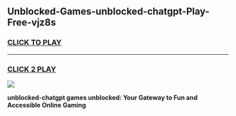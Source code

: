 
## Unblocked-Games-unblocked-chatgpt-Play-Free-vjz8s
<h3>
<a href="https://premium76.site?title=unblocked-chatgpt&ref=23A">CLICK TO PLAY</a></h3>
<hr>

<h3>
<a href="https://premium76.site?title=unblocked-chatgpt&ref=23A">CLICK 2 PLAY</a>
  
</h3>

<a href="https://premium76.site?title=unblocked-chatgpt&ref=23A"><img src="https://clearcache.store/games.png"></a>


**unblocked-chatgpt games unblocked: Your Gateway to Fun and Accessible Online Gaming**
